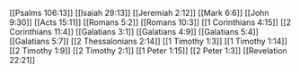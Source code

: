 [[Psalms 106:13]]
[[Isaiah 29:13]]
[[Jeremiah 2:12]]
[[Mark 6:6]]
[[John 9:30]]
[[Acts 15:11]]
[[Romans 5:2]]
[[Romans 10:3]]
[[1 Corinthians 4:15]]
[[2 Corinthians 11:4]]
[[Galatians 3:1]]
[[Galatians 4:9]]
[[Galatians 5:4]]
[[Galatians 5:7]]
[[2 Thessalonians 2:14]]
[[1 Timothy 1:3]]
[[1 Timothy 1:14]]
[[2 Timothy 1:9]]
[[2 Timothy 2:1]]
[[1 Peter 1:15]]
[[2 Peter 1:3]]
[[Revelation 22:21]]
